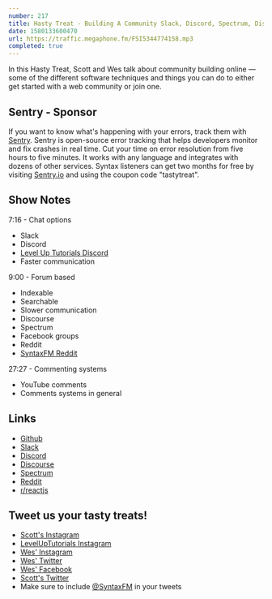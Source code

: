 ```yaml
---
number: 217
title: Hasty Treat - Building A Community Slack, Discord, Spectrum, Discourse, Forums
date: 1580133600470
url: https://traffic.megaphone.fm/FSI5344774158.mp3
completed: true
---
```


In this Hasty Treat, Scott and Wes talk about community building online — some of the different software techniques and things you can do to either get started with a web community or join one.

## Sentry - Sponsor
If you want to know what's happening with your errors, track them with [Sentry](https://sentry.io/). Sentry is open-source error tracking that helps developers monitor and fix crashes in real time. Cut your time on error resolution from five hours to five minutes. It works with any language and integrates with dozens of other services. Syntax listeners can get two months for free by visiting [Sentry.io](https://sentry.io/) and using the coupon code "tastytreat".

## Show Notes

7:16 - Chat options

* Slack
* Discord
* [Level Up Tutorials Discord](https://discord.gg/ccMC6kB) 
* Faster communication

9:00 - Forum based

* Indexable
* Searchable
* Slower communication
* Discourse
* Spectrum
* Facebook groups
* Reddit
* [SyntaxFM Reddit](https://www.reddit.com/r/SyntaxFM/)

27:27 - Commenting systems

* YouTube comments
* Comments systems in general

## Links
* [Github](https://github.com/)
* [Slack](https://slack.com/)
* [Discord](https://discordapp.com/)
* [Discourse](https://www.discourse.org/)
* [Spectrum](https://spectrum.chat/)
* [Reddit](https://www.reddit.com/)
* [r/reactjs](https://www.reddit.com/r/reactjs/)

## Tweet us your tasty treats!
* [Scott's Instagram](https://www.instagram.com/stolinski/)
* [LevelUpTutorials Instagram](https://www.instagram.com/LevelUpTutorials/)
* [Wes' Instagram](https://www.instagram.com/wesbos/)
* [Wes' Twitter](https://twitter.com/wesbos)
* [Wes' Facebook](https://www.facebook.com/wesbos.developer)
* [Scott's Twitter](https://twitter.com/stolinski)
* Make sure to include [@SyntaxFM](https://twitter.com/SyntaxFM) in your tweets
